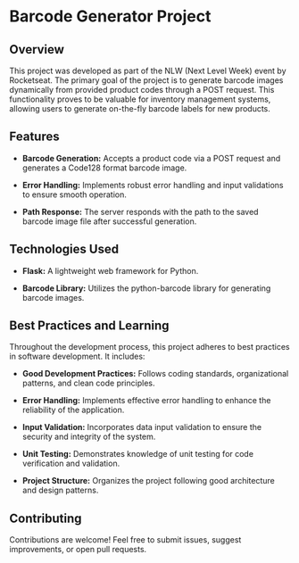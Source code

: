 # Barcode Generator Project

## Overview

This project was developed as part of the NLW (Next Level Week) event by Rocketseat. The primary goal of the project is to generate barcode images dynamically from provided product codes through a POST request. This functionality proves to be valuable for inventory management systems, allowing users to generate on-the-fly barcode labels for new products.

## Features

- **Barcode Generation:** Accepts a product code via a POST request and generates a Code128 format barcode image.

- **Error Handling:** Implements robust error handling and input validations to ensure smooth operation.

- **Path Response:** The server responds with the path to the saved barcode image file after successful generation.

## Technologies Used

- **Flask:** A lightweight web framework for Python.

- **Barcode Library:** Utilizes the python-barcode library for generating barcode images.

## Best Practices and Learning

Throughout the development process, this project adheres to best practices in software development. It includes:

- **Good Development Practices:** Follows coding standards, organizational patterns, and clean code principles.

- **Error Handling:** Implements effective error handling to enhance the reliability of the application.

- **Input Validation:** Incorporates data input validation to ensure the security and integrity of the system.

- **Unit Testing:** Demonstrates knowledge of unit testing for code verification and validation.

- **Project Structure:** Organizes the project following good architecture and design patterns.

## Contributing

Contributions are welcome! Feel free to submit issues, suggest improvements, or open pull requests.


